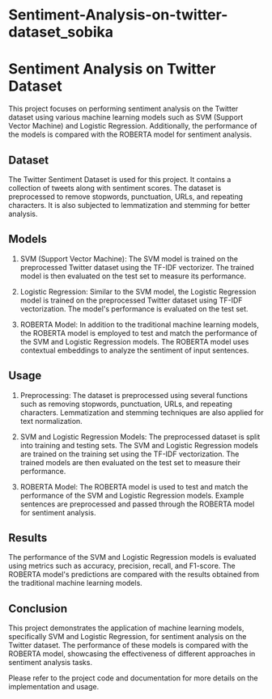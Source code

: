 # Sentiment-Analysis-on-twitter-dataset_sobika

# Sentiment Analysis on Twitter Dataset

This project focuses on performing sentiment analysis on the Twitter dataset using various machine learning models such as SVM (Support Vector Machine) and Logistic Regression. Additionally, the performance of the models is compared with the ROBERTA model for sentiment analysis.

## Dataset

The Twitter Sentiment Dataset is used for this project. It contains a collection of tweets along with sentiment scores. The dataset is preprocessed to remove stopwords, punctuation, URLs, and repeating characters. It is also subjected to lemmatization and stemming for better analysis.

## Models

1. SVM (Support Vector Machine): The SVM model is trained on the preprocessed Twitter dataset using the TF-IDF vectorizer. The trained model is then evaluated on the test set to measure its performance.

2. Logistic Regression: Similar to the SVM model, the Logistic Regression model is trained on the preprocessed Twitter dataset using TF-IDF vectorization. The model's performance is evaluated on the test set.

3. ROBERTA Model: In addition to the traditional machine learning models, the ROBERTA model is employed to test and match the performance of the SVM and Logistic Regression models. The ROBERTA model uses contextual embeddings to analyze the sentiment of input sentences.

## Usage

1. Preprocessing: The dataset is preprocessed using several functions such as removing stopwords, punctuation, URLs, and repeating characters. Lemmatization and stemming techniques are also applied for text normalization.

2. SVM and Logistic Regression Models: The preprocessed dataset is split into training and testing sets. The SVM and Logistic Regression models are trained on the training set using the TF-IDF vectorization. The trained models are then evaluated on the test set to measure their performance.

3. ROBERTA Model: The ROBERTA model is used to test and match the performance of the SVM and Logistic Regression models. Example sentences are preprocessed and passed through the ROBERTA model for sentiment analysis.

## Results

The performance of the SVM and Logistic Regression models is evaluated using metrics such as accuracy, precision, recall, and F1-score. The ROBERTA model's predictions are compared with the results obtained from the traditional machine learning models.

## Conclusion

This project demonstrates the application of machine learning models, specifically SVM and Logistic Regression, for sentiment analysis on the Twitter dataset. The performance of these models is compared with the ROBERTA model, showcasing the effectiveness of different approaches in sentiment analysis tasks.

Please refer to the project code and documentation for more details on the implementation and usage.


